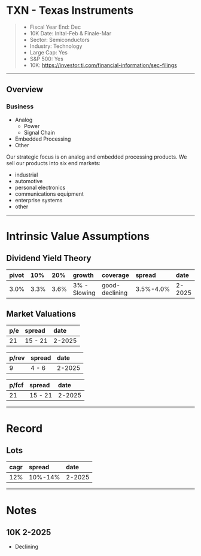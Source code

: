 # TXN - Texas Instruments 

>- Fiscal Year End: Dec
>- 10K Date: Inital-Feb & Finale-Mar
>- Sector:  Semiconductors
>- Industry: Technology
>- Large Cap: Yes
>- S&P 500: Yes
>- 10K: https://investor.ti.com/financial-information/sec-filings

---

## Overview

### Business 
- Analog
  - Power
  - Signal Chain
- Embedded Processing
- Other

Our strategic focus is on analog and embedded processing products. 
We sell our products into six end markets: 
- industrial 
- automotive
- personal electronics
- communications equipment
- enterprise systems 
- other


---

# Intrinsic Value Assumptions

## Dividend Yield Theory
| pivot | 10%  | 20%  | growth       | coverage       | spread    | date   |
|:------|:-----|:-----|:-------------|:---------------|:----------|:-------|
| 3.0%  | 3.3% | 3.6% | 3% - Slowing | good-declining | 3.5%-4.0% | 2-2025 |



## Market Valuations
| p/e | spread  | date   |
|:----|:--------|:-------|
| 21  | 15 - 21 | 2-2025 |


| p/rev | spread | date   |
|:------|:-------|:-------|
| 9     | 4 - 6  | 2-2025 |


| p/fcf | spread  | date   |
|:------|:--------|:-------|
| 21    | 15 - 21 | 2-2025 |


---

# Record
## Lots
| cagr | spread  | date   |
|:-----|:--------|:-------|
| 12%  | 10%-14% | 2-2025 |

---

# Notes 
## 10K 2-2025
- Declining 

